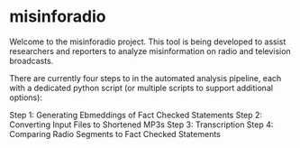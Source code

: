 # misinforadio

Welcome to the misinforadio project. This tool is being developed to assist researchers and reporters to analyze misinformation on radio and television broadcasts.

There are currently four steps to in the automated analysis pipeline, each with a dedicated python script (or multiple scripts to support additional options):

Step 1: Generating Ebmeddings of Fact Checked Statements
Step 2: Converting Input Files to Shortened MP3s
Step 3: Transcription
Step 4: Comparing Radio Segments to Fact Checked Statements